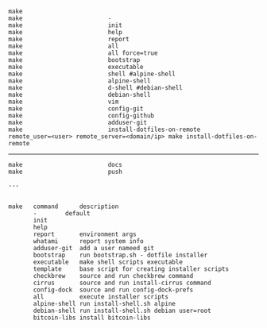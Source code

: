 
	make                        
	make                        -
	make                        init
	make                        help
	make                        report
	make                        all
	make                        all force=true	
	make                        bootstrap
	make                        executable
	make                        shell #alpine-shell
	make                        alpine-shell
	make                        d-shell #debian-shell
	make                        debian-shell
	make                        vim
	make                        config-git
	make                        config-github
	make                        adduser-git
	make                        install-dotfiles-on-remote
	remote_user=<user> remote_server=<domain/ip> make install-dotfiles-on-remote
---

	make                        docs
	make                        push
	
	---
	

 	make   command		description
 	       -		default
 	       init
 	       help
 	       report		environment args
 	       whatami		report system info
 	       adduser-git	add a user nameed git
 	       bootstrap	run bootstrap.sh - dotfile installer
 	       executable	make shell scripts executable
 	       template		base script for creating installer scripts
 	       checkbrew	source and run checkbrew command
 	       cirrus		source and run install-cirrus command
 	       config-dock	source and run config-dock-prefs
 	       all	        execute installer scripts
 	       alpine-shell	run install-shell.sh alpine
 	       debian-shell	run install-shell.sh debian user=root
 	       bitcoin-libs	install bitcoin-libs

